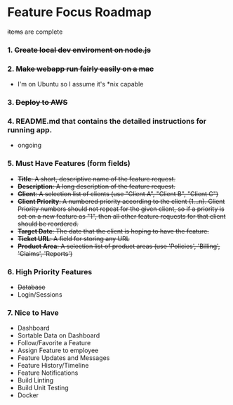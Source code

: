# Feature Focus Roadmap

~~items~~ are complete

### 1. ~~**Create local dev enviroment on node.js**~~

### 2. **~~Make webapp run fairly easily on a mac~~**

  * I'm on Ubuntu so I assume it's \*nix capable
 
### 3. ~~Deploy to AWS~~

### 4. README.md that contains the detailed instructions for running app.
  * ongoing
  
### 5. Must Have Features (form fields)
  * ~~**Title**: A short, descriptive name of the feature request.~~
  * ~~**Description**: A long description of the feature request.~~
  * ~~**Client**: A selection list of clients (use "Client A", "Client B", "Client C")~~
  * ~~**Client Priority**: A numbered priority according to the client (1...n). 
   Client Priority numbers should not repeat for the given client, 
   so if a priority is set on a new feature as "1", then all other
   feature requests for that client should be reordered.~~
  * ~~**Target Date**: The date that the client is hoping to have the feature.~~
  * ~~**Ticket URL**: A field for storing any URL~~
  * ~~**Product Area**: A selection list of product areas (use 'Policies', 'Billing', 'Claims', 'Reports')~~
  
### 6. High Priority Features
  * ~~Database~~
  * Login/Sessions
  
### 7. Nice to Have
  * Dashboard
  * Sortable Data on Dashboard
  * Follow/Favorite a Feature
  * Assign Feature to employee
  * Feature Updates and Messages
  * Feature History/Timeline
  * Feature Notifications
  * Build Linting 
  * Build Unit Testing
  * Docker
  